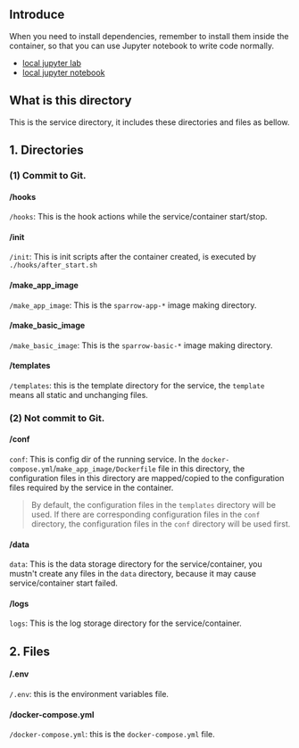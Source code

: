 ## Introduce

When you need to install dependencies, remember to install them inside the container, so that you can use Jupyter notebook to write code normally.

- [local jupyter lab](http://localhost:8888/lab/)
- [local jupyter notebook](http://localhost:8888/tree)

## What is this directory
This is the service directory, it includes these directories and files as bellow.

## 1. Directories

### (1) Commit to Git.

#### /hooks

```/hooks```: This is the hook actions while the service/container start/stop.

#### /init

```/init```: This is init scripts after the container created, is executed by ```./hooks/after_start.sh```

#### /make_app_image
```/make_app_image```: This is the ```sparrow-app-*``` image making directory.

#### /make_basic_image
```/make_basic_image```: This is the ```sparrow-basic-*``` image making directory.

#### /templates
```/templates```: this is the template directory for the service, the ```template``` means all static and unchanging files.

### (2) Not commit to Git.

#### /conf
```conf```: This is config dir of the running service. In the ```docker-compose.yml```/```make_app_image/Dockerfile``` file in this directory, the configuration files in this directory are mapped/copied to the configuration files required by the service in the container.
> By default, the configuration files in the ```templates``` directory will be used. If there are corresponding configuration files in the ```conf``` directory, the configuration files in the ```conf``` directory will be used first.

#### /data
```data```: This is the data storage directory for the service/container, you mustn't create any files in the ```data``` directory, because it may cause service/container start failed.

#### /logs
```logs```: This is the log storage directory for the service/container.

## 2. Files

#### /.env
```/.env```: this is the environment variables file.

#### /docker-compose.yml
```/docker-compose.yml```: this is the ```docker-compose.yml``` file.

